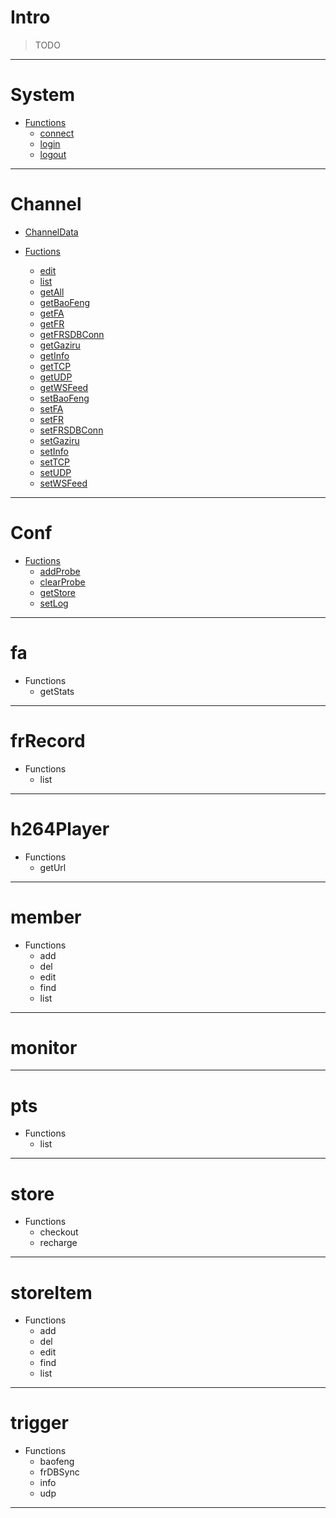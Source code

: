 
# Intro

> TODO

---

# System

- [Functions](https://github.com/Org08/sdb-nexus/blob/master/docs/API/SrAPI/System.md)
  - [connect](https://github.com/Org08/sdb-nexus/blob/master/docs/API/SrAPI/System.md#connect)
  - [login](https://github.com/Org08/sdb-nexus/blob/master/docs/API/SrAPI/System.md#login)
  - [logout](https://github.com/Org08/sdb-nexus/blob/master/docs/API/SrAPI/System.md#logout)

---

# Channel

- [ChannelData](https://github.com/Org08/sdb-nexus/blob/master/docs/API/SrAPI/ChannelData.md)

- [Fuctions](https://github.com/Org08/sdb-nexus/blob/master/docs/API/SrAPI/Channel.md)
  - [edit](https://github.com/Org08/sdb-nexus/blob/master/docs/API/SrAPI/Channel.md#edit)
  - [list](https://github.com/Org08/sdb-nexus/blob/master/docs/API/SrAPI/Channel.md#list)
  - [getAll](https://github.com/Org08/sdb-nexus/blob/master/docs/API/SrAPI/Channel.md#getAll)
  - [getBaoFeng](https://github.com/Org08/sdb-nexus/blob/master/docs/API/SrAPI/Channel.md#getBaoFeng)
  - [getFA](https://github.com/Org08/sdb-nexus/blob/master/docs/API/SrAPI/Channel.md#getFA)
  - [getFR](https://github.com/Org08/sdb-nexus/blob/master/docs/API/SrAPI/Channel.md#getFR)
  - [getFRSDBConn](https://github.com/Org08/sdb-nexus/blob/master/docs/API/SrAPI/Channel.md#getFRSDBConn)
  - [getGaziru](https://github.com/Org08/sdb-nexus/blob/master/docs/API/SrAPI/Channel.md#getGaziru)
  - [getInfo](https://github.com/Org08/sdb-nexus/blob/master/docs/API/SrAPI/Channel.md#getInfo)
  - [getTCP](https://github.com/Org08/sdb-nexus/blob/master/docs/API/SrAPI/Channel.md#getTCP)
  - [getUDP](https://github.com/Org08/sdb-nexus/blob/master/docs/API/SrAPI/Channel.md#getUDP)
  - [getWSFeed](https://github.com/Org08/sdb-nexus/blob/master/docs/API/SrAPI/Channel.md#getWSFeed)
  - [setBaoFeng](https://github.com/Org08/sdb-nexus/blob/master/docs/API/SrAPI/Channel.md#setBaoFeng)
  - [setFA](https://github.com/Org08/sdb-nexus/blob/master/docs/API/SrAPI/Channel.md#setFA)
  - [setFR](https://github.com/Org08/sdb-nexus/blob/master/docs/API/SrAPI/Channel.md#setFR)
  - [setFRSDBConn](https://github.com/Org08/sdb-nexus/blob/master/docs/API/SrAPI/Channel.md#setFRSDBConn)
  - [setGaziru](https://github.com/Org08/sdb-nexus/blob/master/docs/API/SrAPI/Channel.md#setGaziru)
  - [setInfo](https://github.com/Org08/sdb-nexus/blob/master/docs/API/SrAPI/Channel.md#setInfo)
  - [setTCP](https://github.com/Org08/sdb-nexus/blob/master/docs/API/SrAPI/Channel.md#setTCP)
  - [setUDP](https://github.com/Org08/sdb-nexus/blob/master/docs/API/SrAPI/Channel.md#setUDP)
  - [setWSFeed](https://github.com/Org08/sdb-nexus/blob/master/docs/API/SrAPI/Channel.md#setWSFeed)

---

# Conf

- [Fuctions](https://github.com/Org08/sdb-nexus/blob/master/docs/API/SrAPI/Conf.md)
  - [addProbe](https://github.com/Org08/sdb-nexus/blob/master/docs/API/SrAPI/Conf.md#addProbe)
  - [clearProbe](https://github.com/Org08/sdb-nexus/blob/master/docs/API/SrAPI/Conf.md#clearProbe)
  - [getStore](https://github.com/Org08/sdb-nexus/blob/master/docs/API/SrAPI/Conf.md#getStore)
  - [setLog](https://github.com/Org08/sdb-nexus/blob/master/docs/API/SrAPI/Conf.md#setLog)

---

# fa

- Functions
  - getStats

---

# frRecord

- Functions
  - list

---

# h264Player

- Functions
  - getUrl

---

# member

- Functions
  - add
  - del
  - edit
  - find
  - list

---

# monitor



---

# pts

- Functions
  - list

---

# store

- Functions
  - checkout
  - recharge

---

# storeItem

- Functions
  - add
  - del
  - edit
  - find
  - list

---

# trigger

- Functions
  - baofeng
  - frDBSync
  - info
  - udp

---
